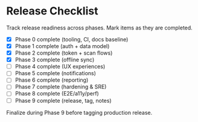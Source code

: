 # Release Checklist

Track release readiness across phases. Mark items as they are completed.

- [x] Phase 0 complete (tooling, CI, docs baseline)
- [x] Phase 1 complete (auth + data model)
- [x] Phase 2 complete (token + scan flows)
- [x] Phase 3 complete (offline sync)
- [ ] Phase 4 complete (UX experiences)
- [ ] Phase 5 complete (notifications)
- [ ] Phase 6 complete (reporting)
- [ ] Phase 7 complete (hardening & SRE)
- [ ] Phase 8 complete (E2E/a11y/perf)
- [ ] Phase 9 complete (release, tag, notes)

Finalize during Phase 9 before tagging production release.
